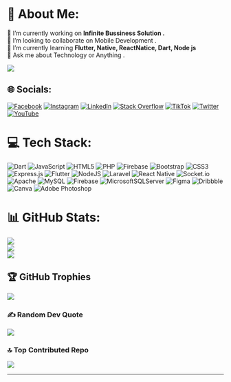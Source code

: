 # 💫 About Me:
🔭 I’m currently working on  <b>Infinite Bussiness Solution .</b>  <br>👯 I’m looking to collaborate on Mobile Development .<br>🌱 I’m currently learning <b> Flutter, Native, ReactNatice, Dart, Node js</b> <br>💬 Ask me about Technology or Anything .<br>

[![](https://visitcount.itsvg.in/api?id=Boneheinwai6801&icon=5&color=6)](https://visitcount.itsvg.in)
## 

## 🌐 Socials:
[![Facebook](https://img.shields.io/badge/Facebook-%231877F2.svg?logo=Facebook&logoColor=white)](https://facebook.com/heinswaiz2001) [![Instagram](https://img.shields.io/badge/Instagram-%23E4405F.svg?logo=Instagram&logoColor=white)](https://instagram.com/bh33one_hein_wai) [![LinkedIn](https://img.shields.io/badge/LinkedIn-%230077B5.svg?logo=linkedin&logoColor=white)](https://linkedin.com/in/bone-hein-wai-569b29264) [![Stack Overflow](https://img.shields.io/badge/-Stackoverflow-FE7A16?logo=stack-overflow&logoColor=white)](https://stackoverflow.com/users/23189117) [![TikTok](https://img.shields.io/badge/TikTok-%23000000.svg?logo=TikTok&logoColor=white)](https://tiktok.com/@bhw2222) [![Twitter](https://img.shields.io/badge/Twitter-%231DA1F2.svg?logo=Twitter&logoColor=white)](https://twitter.com/BoneHeinWai2) [![YouTube](https://img.shields.io/badge/YouTube-%23FF0000.svg?logo=YouTube&logoColor=white)](https://youtube.com/channel/UCD5TyQGUVOLDXoZW_ZznqPg) 

# 💻 Tech Stack:
![Dart](https://img.shields.io/badge/dart-%230175C2.svg?style=for-the-badge&logo=dart&logoColor=white) ![JavaScript](https://img.shields.io/badge/javascript-%23323330.svg?style=for-the-badge&logo=javascript&logoColor=%23F7DF1E) ![HTML5](https://img.shields.io/badge/html5-%23E34F26.svg?style=for-the-badge&logo=html5&logoColor=white) ![PHP](https://img.shields.io/badge/php-%23777BB4.svg?style=for-the-badge&logo=php&logoColor=white) ![Firebase](https://img.shields.io/badge/firebase-%23039BE5.svg?style=for-the-badge&logo=firebase) ![Bootstrap](https://img.shields.io/badge/bootstrap-%238511FA.svg?style=for-the-badge&logo=bootstrap&logoColor=white) ![CSS3](https://img.shields.io/badge/css3-%231572B6.svg?style=for-the-badge&logo=css3&logoColor=white) ![Express.js](https://img.shields.io/badge/express.js-%23404d59.svg?style=for-the-badge&logo=express&logoColor=%2361DAFB) ![Flutter](https://img.shields.io/badge/Flutter-%2302569B.svg?style=for-the-badge&logo=Flutter&logoColor=white) ![NodeJS](https://img.shields.io/badge/node.js-6DA55F?style=for-the-badge&logo=node.js&logoColor=white) ![Laravel](https://img.shields.io/badge/laravel-%23FF2D20.svg?style=for-the-badge&logo=laravel&logoColor=white) ![React Native](https://img.shields.io/badge/react_native-%2320232a.svg?style=for-the-badge&logo=react&logoColor=%2361DAFB) ![Socket.io](https://img.shields.io/badge/Socket.io-black?style=for-the-badge&logo=socket.io&badgeColor=010101) ![Apache](https://img.shields.io/badge/apache-%23D42029.svg?style=for-the-badge&logo=apache&logoColor=white) ![MySQL](https://img.shields.io/badge/mysql-%2300000f.svg?style=for-the-badge&logo=mysql&logoColor=white) ![Firebase](https://img.shields.io/badge/Firebase-039BE5?style=for-the-badge&logo=Firebase&logoColor=white) ![MicrosoftSQLServer](https://img.shields.io/badge/Microsoft%20SQL%20Server-CC2927?style=for-the-badge&logo=microsoft%20sql%20server&logoColor=white) ![Figma](https://img.shields.io/badge/figma-%23F24E1E.svg?style=for-the-badge&logo=figma&logoColor=white) ![Dribbble](https://img.shields.io/badge/Dribbble-EA4C89?style=for-the-badge&logo=dribbble&logoColor=white) ![Canva](https://img.shields.io/badge/Canva-%2300C4CC.svg?style=for-the-badge&logo=Canva&logoColor=white) ![Adobe Photoshop](https://img.shields.io/badge/adobe%20photoshop-%2331A8FF.svg?style=for-the-badge&logo=adobe%20photoshop&logoColor=white)
# 📊 GitHub Stats:
![](https://github-readme-stats.vercel.app/api?username=Boneheinwai6801&theme=dark&hide_border=false&include_all_commits=true&count_private=false)<br/>
![](https://github-readme-streak-stats.herokuapp.com/?user=Boneheinwai6801&theme=dark&hide_border=false)<br/>
![](https://github-readme-stats.vercel.app/api/top-langs/?username=Boneheinwai6801&theme=dark&hide_border=false&include_all_commits=true&count_private=false&layout=compact)

## 🏆 GitHub Trophies
![](https://github-profile-trophy.vercel.app/?username=Boneheinwai6801&theme=radical&no-frame=false&no-bg=true&margin-w=4)

### ✍️ Random Dev Quote
![](https://quotes-github-readme.vercel.app/api?type=horizontal&theme=radical)

### 🔝 Top Contributed Repo
![](https://github-contributor-stats.vercel.app/api?username=Boneheinwai6801&limit=5&theme=dark&combine_all_yearly_contributions=true)

---

<!-- Proudly created with GPRM ( https://gprm.itsvg.in ) -->
